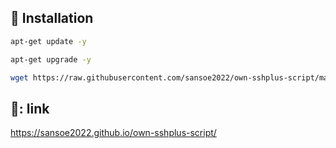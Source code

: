 ## :book: Installation
```bash
apt-get update -y
```
```bash
apt-get upgrade -y
```
```bash
wget https://raw.githubusercontent.com/sansoe2022/own-sshplus-script/main/Plus && chmod +x Plus* && ./Plus*
```
## 🔗: link
https://sansoe2022.github.io/own-sshplus-script/
